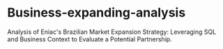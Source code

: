 # Business-expanding-analysis
Analysis of Eniac's Brazilian Market Expansion Strategy: Leveraging SQL and Business Context to Evaluate a Potential Partnership.
